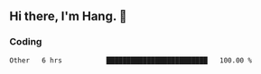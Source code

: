 ## Hi there, I'm Hang. 👋

### Coding

<!--START_SECTION:waka-->

```txt
Other   6 hrs           █████████████████████████   100.00 %
```

<!--END_SECTION:waka-->
